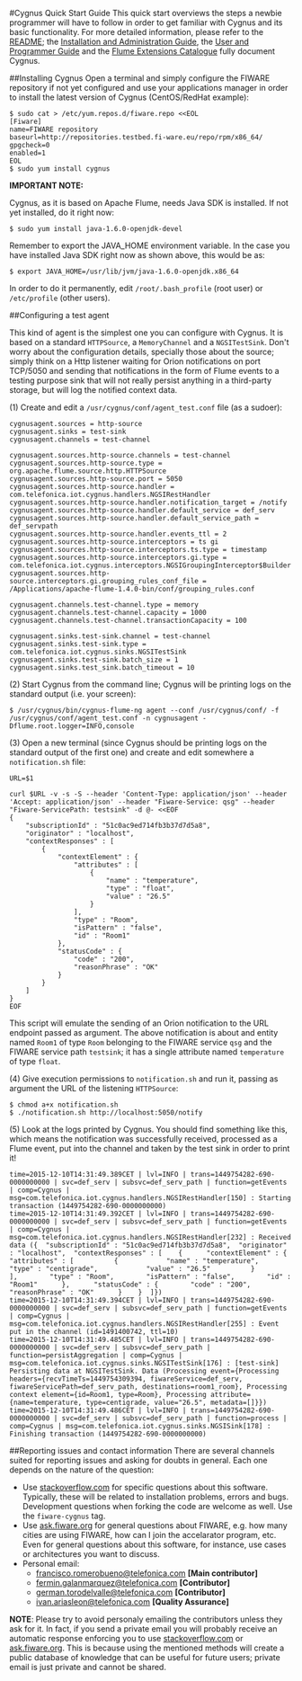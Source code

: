 #Cygnus Quick Start Guide
This quick start overviews the steps a newbie programmer will have to follow in order to get familiar with Cygnus and its basic functionality. For more detailed information, please refer to the [README](https://github.com/telefonicaid/fiware-cygnus/blob/master/README.md); the [Installation and Administration Guide](./installation_and_administration_guide/introduction.md), the [User and Programmer Guide](user_and_programmer_guide/introduction.md) and the [Flume Extensions Catalogue](flume_extensions_catalogue/introduction.md) fully document Cygnus.

##Installing Cygnus
Open a terminal and simply configure the FIWARE repository if not yet configured and use your applications manager in order to install the latest version of Cygnus (CentOS/RedHat example):

```
$ sudo cat > /etc/yum.repos.d/fiware.repo <<EOL
[Fiware]
name=FIWARE repository
baseurl=http://repositories.testbed.fi-ware.eu/repo/rpm/x86_64/
gpgcheck=0
enabled=1
EOL
$ sudo yum install cygnus
```

**IMPORTANT NOTE:**

Cygnus, as it is based on Apache Flume, needs Java SDK is installed. If not yet installed, do it right now:

```
$ sudo yum install java-1.6.0-openjdk-devel
```

Remember to export the JAVA_HOME environment variable. In the case you have installed Java SDK right now as shown above, this would be as:

```
$ export JAVA_HOME=/usr/lib/jvm/java-1.6.0-openjdk.x86_64
```

In order to do it permanently, edit `/root/.bash_profile` (root user) or `/etc/profile` (other users).

##Configuring a test agent

This kind of agent is the simplest one you can configure with Cygnus. It is based on a standard `HTTPSource`, a `MemoryChannel` and a `NGSITestSink`. Don't worry about the configuration details, specially those about the source; simply think on a Http listener waiting for Orion notifications on port TCP/5050 and sending that notifications in the form of Flume events to a testing purpose sink that will not really persist anything in a third-party storage, but will log the notified context data.

(1) Create and edit a `/usr/cygnus/conf/agent_test.conf` file (as a sudoer):

```
cygnusagent.sources = http-source
cygnusagent.sinks = test-sink
cygnusagent.channels = test-channel

cygnusagent.sources.http-source.channels = test-channel
cygnusagent.sources.http-source.type = org.apache.flume.source.http.HTTPSource
cygnusagent.sources.http-source.port = 5050
cygnusagent.sources.http-source.handler = com.telefonica.iot.cygnus.handlers.NGSIRestHandler
cygnusagent.sources.http-source.handler.notification_target = /notify
cygnusagent.sources.http-source.handler.default_service = def_serv
cygnusagent.sources.http-source.handler.default_service_path = def_servpath
cygnusagent.sources.http-source.handler.events_ttl = 2
cygnusagent.sources.http-source.interceptors = ts gi
cygnusagent.sources.http-source.interceptors.ts.type = timestamp
cygnusagent.sources.http-source.interceptors.gi.type = com.telefonica.iot.cygnus.interceptors.NGSIGroupingInterceptor$Builder
cygnusagent.sources.http-source.interceptors.gi.grouping_rules_conf_file = /Applications/apache-flume-1.4.0-bin/conf/grouping_rules.conf

cygnusagent.channels.test-channel.type = memory
cygnusagent.channels.test-channel.capacity = 1000
cygnusagent.channels.test-channel.transactionCapacity = 100

cygnusagent.sinks.test-sink.channel = test-channel
cygnusagent.sinks.test-sink.type = com.telefonica.iot.cygnus.sinks.NGSITestSink
cygnusagent.sinks.test-sink.batch_size = 1
cygnusagent.sinks.test_sink.batch_timeout = 10
```

(2) Start Cygnus from the command line; Cygnus will be printing logs on the standard output (i.e. your screen):

```
$ /usr/cygnus/bin/cygnus-flume-ng agent --conf /usr/cygnus/conf/ -f /usr/cygnus/conf/agent_test.conf -n cygnusagent -Dflume.root.logger=INFO,console
```

(3) Open a new terminal (since Cygnus should be printing logs on the standard output of the first one) and create and edit somewhere a `notification.sh` file:

```
URL=$1

curl $URL -v -s -S --header 'Content-Type: application/json' --header 'Accept: application/json' --header "Fiware-Service: qsg" --header "Fiware-ServicePath: testsink" -d @- <<EOF
{
	"subscriptionId" : "51c0ac9ed714fb3b37d7d5a8",
	"originator" : "localhost",
	"contextResponses" : [
		{
			"contextElement" : {
				"attributes" : [
					{
						"name" : "temperature",
						"type" : "float",
						"value" : "26.5"
					}
				],
				"type" : "Room",
				"isPattern" : "false",
				"id" : "Room1"
			},
			"statusCode" : {
				"code" : "200",
				"reasonPhrase" : "OK"
			}
		}
	]
}
EOF
```

This script will emulate the sending of an Orion notification to the URL endpoint passed as argument. The above notification is about and entity named `Room1` of type `Room` belonging to the FIWARE service `qsg` and the FIWARE service path `testsink`; it has a single attribute named `temperature` of type `float`.

(4) Give execution permissions to `notification.sh` and run it, passing as argument the URL of the listening `HTTPSource`:

```
$ chmod a+x notification.sh
$ ./notification.sh http://localhost:5050/notify
```

(5) Look at the logs printed by Cygnus. You should find something like this, which means the notification was successfully received, processed as a Flume event, put into the channel and taken by the test sink in order to print it!


```
time=2015-12-10T14:31:49.389CET | lvl=INFO | trans=1449754282-690-0000000000 | svc=def_serv | subsvc=def_serv_path | function=getEvents | comp=Cygnus | msg=com.telefonica.iot.cygnus.handlers.NGSIRestHandler[150] : Starting transaction (1449754282-690-0000000000)
time=2015-12-10T14:31:49.392CET | lvl=INFO | trans=1449754282-690-0000000000 | svc=def_serv | subsvc=def_serv_path | function=getEvents | comp=Cygnus | msg=com.telefonica.iot.cygnus.handlers.NGSIRestHandler[232] : Received data ({  "subscriptionId" : "51c0ac9ed714fb3b37d7d5a8",  "originator" : "localhost",  "contextResponses" : [    {      "contextElement" : {        "attributes" : [          {            "name" : "temperature",            "type" : "centigrade",            "value" : "26.5"          }        ],        "type" : "Room",        "isPattern" : "false",        "id" : "Room1"      },      "statusCode" : {        "code" : "200",        "reasonPhrase" : "OK"      }    }  ]})
time=2015-12-10T14:31:49.394CET | lvl=INFO | trans=1449754282-690-0000000000 | svc=def_serv | subsvc=def_serv_path | function=getEvents | comp=Cygnus | msg=com.telefonica.iot.cygnus.handlers.NGSIRestHandler[255] : Event put in the channel (id=1491400742, ttl=10)
time=2015-12-10T14:31:49.485CET | lvl=INFO | trans=1449754282-690-0000000000 | svc=def_serv | subsvc=def_serv_path | function=persistAggregation | comp=Cygnus | msg=com.telefonica.iot.cygnus.sinks.NGSITestSink[176] : [test-sink] Persisting data at NGSITestSink. Data (Processing event={Processing headers={recvTimeTs=1449754309394, fiwareService=def_serv, fiwareServicePath=def_serv_path, destinations=room1_room}, Processing context element={id=Room1, type=Room}, Processing attribute={name=temperature, type=centigrade, value="26.5", metadata=[]}})
time=2015-12-10T14:31:49.486CET | lvl=INFO | trans=1449754282-690-0000000000 | svc=def_serv | subsvc=def_serv_path | function=process | comp=Cygnus | msg=com.telefonica.iot.cygnus.sinks.NGSISink[178] : Finishing transaction (1449754282-690-0000000000)

```

##Reporting issues and contact information
There are several channels suited for reporting issues and asking for doubts in general. Each one depends on the nature of the question:

* Use [stackoverflow.com](http://stackoverflow.com) for specific questions about this software. Typically, these will be related to installation problems, errors and bugs. Development questions when forking the code are welcome as well. Use the `fiware-cygnus` tag.
* Use [ask.fiware.org](https://ask.fiware.org/questions/) for general questions about FIWARE, e.g. how many cities are using FIWARE, how can I join the accelarator program, etc. Even for general questions about this software, for instance, use cases or architectures you want to discuss.
* Personal email:
    * [francisco.romerobueno@telefonica.com](mailto:francisco.romerobueno@telefonica.com) **[Main contributor]**
    * [fermin.galanmarquez@telefonica.com](mailto:fermin.galanmarquez@telefonica.com) **[Contributor]**
    * [german.torodelvalle@telefonica.com](german.torodelvalle@telefonica.com) **[Contributor]**
    * [ivan.ariasleon@telefonica.com](mailto:ivan.ariasleon@telefonica.com) **[Quality Assurance]**

**NOTE**: Please try to avoid personaly emailing the contributors unless they ask for it. In fact, if you send a private email you will probably receive an automatic response enforcing you to use [stackoverflow.com](http://stackoverflow.com) or [ask.fiware.org](https://ask.fiware.org/questions/). This is because using the mentioned methods will create a public database of knowledge that can be useful for future users; private email is just private and cannot be shared.
